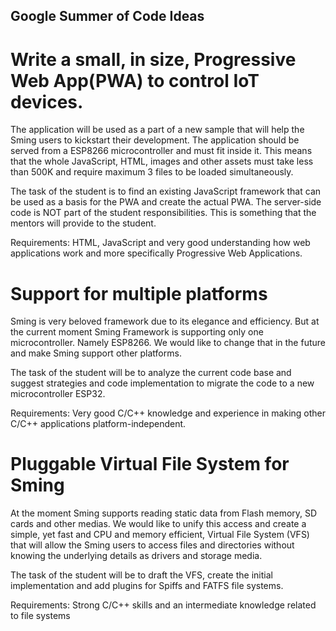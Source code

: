 Google Summer of Code Ideas
----------------------------
# Write a small, in size, Progressive Web App(PWA) to control IoT devices.

The application will be used as a part of a new sample that will help the Sming users to kickstart their development.
The application should be served from a ESP8266 microcontroller and must fit inside it. 
This means that the whole JavaScript, HTML, images and other assets must take less than 500K and require maximum 3 files to be loaded simultaneously. 

The task of the student is to find an existing JavaScript framework that can be used as a basis for the PWA and create the actual PWA. The server-side code is NOT part of the student responsibilities. This is something that the mentors will provide to the student. 

Requirements: HTML, JavaScript and very good understanding how web applications work and more specifically Progressive Web Applications.

# Support for multiple platforms

Sming is very beloved framework due to its elegance and efficiency. But at the current moment Sming Framework is supporting only one microcontroller. Namely ESP8266. We would like to change that in the future and make Sming support other platforms. 

The task of the student will be to analyze the current code base and suggest strategies and code implementation to migrate the code to a new microcontroller ESP32.

Requirements: Very good C/C++ knowledge and experience in making other C/C++ applications platform-independent.

# Pluggable Virtual File System for Sming

At the moment Sming supports reading static data from Flash memory, SD cards and other medias. We would like to unify this access and create a simple, yet fast and CPU and memory efficient, Virtual File System (VFS) that will allow the Sming users to access files and directories without knowing the underlying details as drivers and storage media.

The task of the student will be to draft the VFS, create the initial implementation and add plugins for Spiffs and FATFS file systems.

Requirements: Strong C/C++ skills and an intermediate knowledge related to file systems

